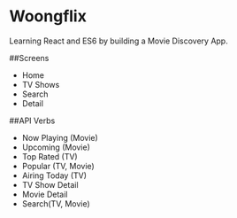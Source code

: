 # Woongflix

Learning React and ES6 by building a Movie Discovery App. 

##Screens

- Home
- TV Shows
- Search
- Detail


##API Verbs

- Now Playing (Movie)
- Upcoming (Movie)
- Top Rated (TV)
- Popular (TV, Movie)
- Airing Today (TV)
- TV Show Detail
- Movie Detail
- Search(TV, Movie)